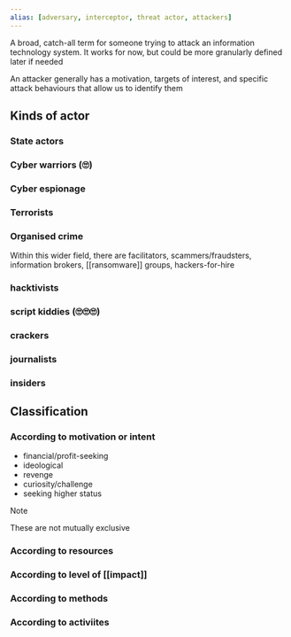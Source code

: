 ```yaml
---
alias: [adversary, interceptor, threat actor, attackers]
---
```

A broad, catch-all term for someone trying to attack an information technology system. It works for now, but could be more granularly defined later if needed

An attacker generally has a motivation, targets of interest, and specific attack behaviours that allow us to identify them 
## Kinds of actor
### State actors
### Cyber warriors (🙄)
### Cyber espionage
### Terrorists
### Organised crime
Within this wider field, there are facilitators, scammers/fraudsters, information brokers, [[ransomware]] groups, hackers-for-hire
### hacktivists
### script kiddies (🙄🙄🙄)
### crackers
### journalists
### insiders

## Classification
### According to motivation or intent
- financial/profit-seeking
- ideological
- revenge
- curiosity/challenge
- seeking higher status
>[!note]
These are not mutually exclusive

### According to resources
### According to level of [[impact]]
### According to methods
### According to activiites